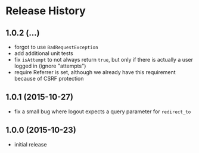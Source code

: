 # Release History

## 1.0.2 (...)
- forgot to use `BadRequestException`
- add additional unit tests
- fix `isAttempt` to not always return `true`, but only if there is 
  actually a user logged in (ignore "attempts")
- require Referrer is set, although we already have this requirement
  because of CSRF protection

## 1.0.1 (2015-10-27)
- fix a small bug where logout expects a query parameter for `redirect_to`

## 1.0.0 (2015-10-23)
- initial release

